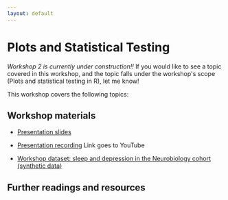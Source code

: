 ```yaml
---
layout: default
---
```


# Plots and Statistical Testing

*Workshop 2 is currently under construction!!* If you would like to see a topic covered in this workshop, and the topic falls under the workshop's scope (Plots and statistical testing in R), let me know!

This workshop covers the following topics:


## Workshop materials

* [Presentation slides]()

* [Presentation recording]() Link goes to YouTube

* [Workshop dataset: sleep and depression in the Neurobiology cohort (synthetic data)](https://tim9800.github.io/r_workshop_2024/data/neurobio_synthetic.csv)

## Further readings and resources